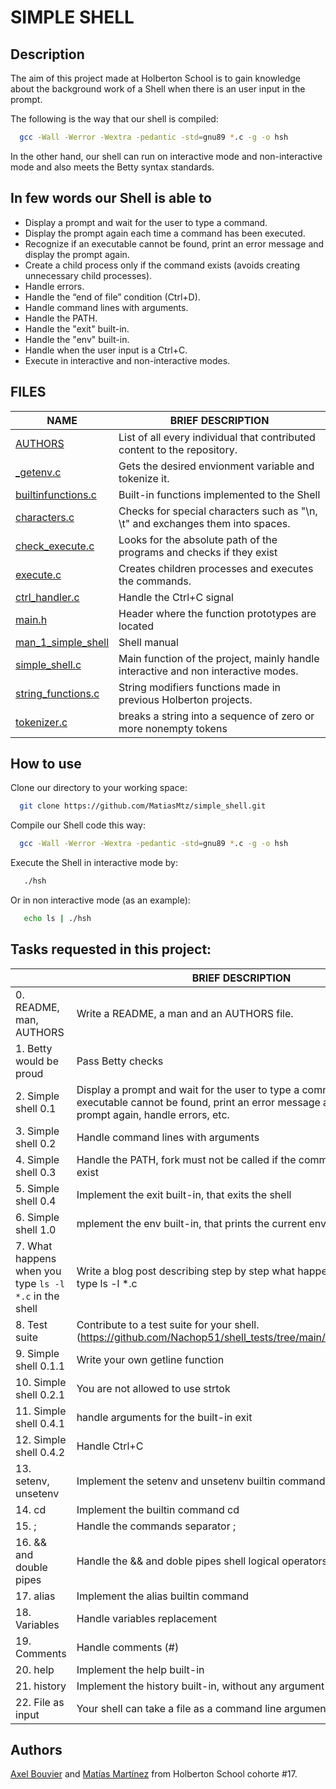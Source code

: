 
# SIMPLE SHELL 

## Description
The aim of this project made at Holberton School is to gain knowledge about the background work of a Shell when there is an user input in the prompt. 

The following is the way that our shell is compiled: 
```bash
  gcc -Wall -Werror -Wextra -pedantic -std=gnu89 *.c -g -o hsh 
```
In the other hand, our shell can run on interactive mode and non-interactive mode and also meets the Betty syntax standards.


## In few words our Shell is able to


- Display a prompt and wait for the user to type a command.
- Display the prompt again each time a command has been executed.
- Recognize if an executable cannot be found, print an error message and display the prompt again.
- Create a child process only if the command exists (avoids creating unnecessary child processes).
- Handle errors.
- Handle the “end of file” condition (Ctrl+D).
- Handle command lines with arguments.
- Handle the PATH.
- Handle the "exit" built-in.
- Handle the "env" built-in.
- Handle when the user input is a Ctrl+C.
- Execute in interactive and non-interactive modes.
## FILES

| NAME             | BRIEF DESCRIPTION                                                                |
| ----------------- | ------------------------------------------------------------------ |
| [AUTHORS](https://github.com/MatiasMtz/simple_shell/blob/main/AUTHORS) | List of all every individual that contributed content to the repository. |
| [_getenv.c](https://github.com/MatiasMtz/simple_shell/blob/main/_getenv.c) | Gets the desired envionment variable and tokenize it. |
| [builtinfunctions.c](https://github.com/MatiasMtz/simple_shell/blob/main/builtin_functions.c) | Built-in functions implemented to the Shell |
| [characters.c](https://github.com/MatiasMtz/simple_shell/blob/main/characters.c) | Checks for special characters such as "\n, \t" and exchanges them into spaces. |
| [check_execute.c](https://github.com/MatiasMtz/simple_shell/blob/main/check_execute.c) | Looks for the absolute path of the programs and checks if they exist |
| [execute.c](https://github.com/MatiasMtz/simple_shell/blob/main/execute.c) | Creates children processes and executes the commands. |
| [ctrl_handler.c](https://github.com/MatiasMtz/simple_shell/blob/main/ctrl_handler.c) | Handle the Ctrl+C signal |
| [main.h](https://github.com/MatiasMtz/simple_shell/blob/main/main.h) | Header where the function prototypes are located |
| [man_1_simple_shell](https://github.com/MatiasMtz/simple_shell/blob/main/man_1_simple_shell) | Shell manual |
| [simple_shell.c](https://github.com/MatiasMtz/simple_shell/blob/main/simple_shell.c) | Main function of the project, mainly handle interactive and non interactive modes. |
| [string_functions.c](https://github.com/MatiasMtz/simple_shell/blob/main/string_functions.c) | String modifiers functions made in previous Holberton projects. |
| [tokenizer.c](https://github.com/MatiasMtz/simple_shell/blob/main/tokenizer.c) | breaks a string into a sequence of zero or more nonempty tokens |


## How to use

Clone our directory to your working space:

```bash
  git clone https://github.com/MatiasMtz/simple_shell.git
```
Compile our Shell code this way:
```bash
  gcc -Wall -Werror -Wextra -pedantic -std=gnu89 *.c -g -o hsh 
```
Execute the Shell in interactive mode by:
```bash
   ./hsh
```
Or in non interactive mode (as an example):
```bash
   echo ls | ./hsh
```

## Tasks requested in this project:

|              | BRIEF DESCRIPTION                                                                |
| ----------------- | ------------------------------------------------------------------ |
| 0. README, man, AUTHORS | Write a README, a man and an AUTHORS file. |
| 1. Betty would be proud | Pass Betty checks |
| 2. Simple shell 0.1 | Display a prompt and wait for the user to type a command, if an executable cannot be found, print an error message and display the prompt again, handle errors, etc. |
| 3. Simple shell 0.2 | Handle command lines with arguments |
| 4. Simple shell 0.3 | Handle the PATH, fork must not be called if the command doesn’t exist |
| 5. Simple shell 0.4 | Implement the exit built-in, that exits the shell |
| 6. Simple shell 1.0 | mplement the env built-in, that prints the current environment |
| 7. What happens when you type `ls -l *.c` in the shell | Write a blog post describing step by step what happens when you type ls -l *.c |
| 8. Test suite | Contribute to a test suite for your shell. (https://github.com/Nachop51/shell_tests/tree/main/axel_matias_test) |
| 9. Simple shell 0.1.1 | Write your own getline function |
| 10. Simple shell 0.2.1 | You are not allowed to use strtok |
| 11. Simple shell 0.4.1 | handle arguments for the built-in exit |
| 12. Simple shell 0.4.2 | Handle Ctrl+C |
| 13. setenv, unsetenv | Implement the setenv and unsetenv builtin commands |
| 14. cd | Implement the builtin command cd |
| 15. ; | Handle the commands separator ; |
| 16. && and double pipes | Handle the && and doble pipes shell logical operators |
| 17. alias | Implement the alias builtin command |
| 18. Variables | Handle variables replacement |
| 19. Comments | Handle comments (#) |
| 20. help | Implement the help built-in |
| 21. history | Implement the history built-in, without any argument |
| 22. File as input | Your shell can take a file as a command line argument |

## Authors

[Axel Bouvier](https://github.com/AxelBouvierM) and [Matías Martínez](https://github.com/MatiasMtz) from Holberton School cohorte #17.



